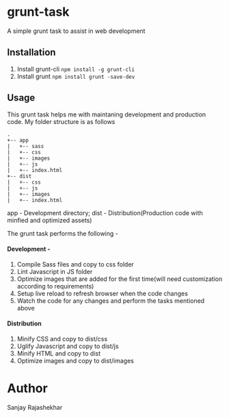 # grunt-task
A simple grunt task to assist in web development

## Installation
1. Install grunt-cli ```npm install -g grunt-cli```
2. Install grunt ```npm install grunt -save-dev```

## Usage
This grunt task helps me with maintaning development and production code. My folder structure is as follows

```
.
+-- app
|	+-- sass
|	+-- css
|	+-- images
|	+-- js
|	+-- index.html
+-- dist
|	+-- css
|	+-- js
|	+-- images
|	+-- index.html
```

app - Development directory; dist - Distribution(Production code with minfied and optimized assets)

The grunt task performs the following -
#### Development -
1. Compile Sass files and copy to css folder
2. Lint Javascript in JS folder
3. Optimize images that are added for the first time(will need customization according to requirements)
4. Setup live reload to refresh browser when the code changes
5. Watch the code for any changes and perform the tasks mentioned above

#### Distribution
1. Minify CSS and copy to dist/css
2. Uglify Javascript and copy to dist/js
3. Minify HTML and copy to dist
4. Optimize images and copy to dist/images

# Author
Sanjay Rajashekhar

